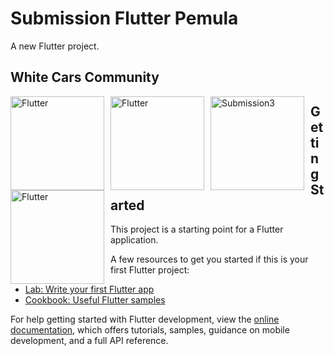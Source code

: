 # Submission Flutter Pemula

A new Flutter project.

## White Cars Community

<img src="https://github.com/MayorBee404/flutter-pemula/blob/main/screenshot/ss1.png"
     alt="Flutter"
     style="float: left; margin-right: 10px;"
     width="150" /> 
<img src="https://github.com/MayorBee404/flutter-pemula/blob/main/screenshot/ss2.png"
     alt="Flutter"
     style="float: left; margin-right: 10px;"
     width="150" />
<img src="https://github.com/MayorBee404/flutter-pemula/blob/main/screenshot/ss3.png"
     alt="Submission3"
     style="float: left; margin-right: 10px;"
     width="150" />
<img src="https://github.com/MayorBee404/flutter-pemula/blob/main/screenshot/ss4.png"
     alt="Flutter"
     style="float: left; margin-right: 10px;"
     width="150" />


## Getting Started

This project is a starting point for a Flutter application.

A few resources to get you started if this is your first Flutter project:

- [Lab: Write your first Flutter app](https://docs.flutter.dev/get-started/codelab)
- [Cookbook: Useful Flutter samples](https://docs.flutter.dev/cookbook)

For help getting started with Flutter development, view the
[online documentation](https://docs.flutter.dev/), which offers tutorials,
samples, guidance on mobile development, and a full API reference.
